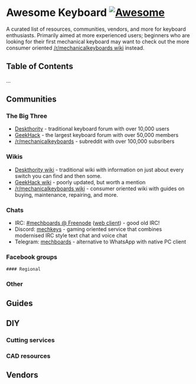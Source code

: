 # Awesome Keyboard [![Awesome](https://cdn.rawgit.com/sindresorhus/awesome/d7305f38d29fed78fa85652e3a63e154dd8e8829/media/badge.svg)](https://github.com/sindresorhus/awesome)
A curated list of resources, communities, vendors, and more for keyboard enthusiasts. Primarily aimed at more experienced users; beginners who are looking for their first mechanical keyboard may want to check out the more consumer oriented [/r/mechanicalkeyboards wiki](https://reddit.com/r/mechanicalkeyboards/wiki) instead.

## Table of Contents
...

## Communities
  ### The Big Three
   * [Deskthority](https://deskthority.net/) - traditional keyboard forum with over 10,000 users
   * [GeekHack](https://geekhack.org/) - the largest keyboard forum with over 50,000 members
   * [/r/mechanicalkeyboards](https://reddit.com/r/mechanicalkeyboards) - subreddit with over 100,000 subsribers

  ### Wikis
   * [Deskthority wiki](https://deskthority.net/wiki/) - traditional wiki with information on just about every switch you can find and then some.
   * [GeekHack wiki](http://wiki.geekhack.org/) - poorly updated, but worth a mention
   * [/r/mechanicalkeyboards wiki]() - consumer oriented wiki with guides on buying, maintenance, repairing, and more.

  ### Chats
   * IRC: [#mechboards @ Freenode](irc://chat.freenode.net:6697/#mechboards) ([web client](https://webchat.freenode.net/?channels=mechboards)) - good old IRC!
   * Discord: [mechkeys](https://discord.gg/mechkeys) - gaming oriented service that combines modernised IRC style text chat and voice chat
   * Telegram: [mechboards](https://telegram.me/mechboards) - alternative to WhatsApp with native PC client

  ### Facebook groups
    #### Regional
  ### Other

## Guides

## DIY
### Cutting services
### CAD resources

## Vendors
